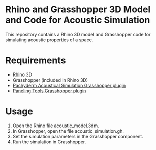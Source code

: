 # Rhino and Grasshopper 3D Model and Code for Acoustic Simulation

This repository contains a Rhino 3D model and Grasshopper code for simulating acoustic properties of a space.

# Requirements

- [Rhino 3D](https://www.rhino3d.com/download/)
- Grasshopper (included in Rhino 3D)
- [Pachyderm Acoustical Simulation Grasshopper plugin](https://www.food4rhino.com/en/app/pachyderm-acoustical-simulation)
- [Paneling Tools Grasshopper plugin](https://www.food4rhino.com/en/app/panelingtools-rhino-and-grasshopper)

# Usage

1. Open the Rhino file acoustic_model.3dm.
2. In Grasshopper, open the file acoustic_simulation.gh.
3. Set the simulation parameters in the Grasshopper component.
4. Run the simulation in Grasshopper.
